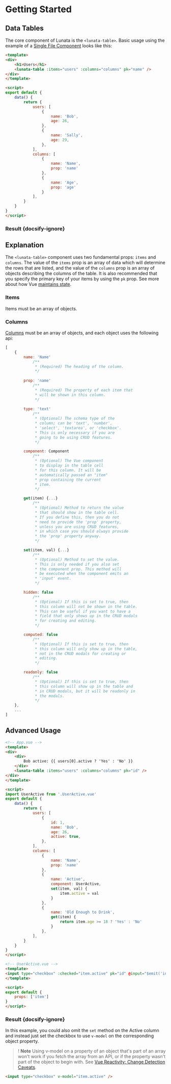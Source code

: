 # Getting Started

## Data Tables

The core component of Lunata is the `<lunata-table>`. Basic usage using the example of a [Single File Component](https://vuejs.org/v2/guide/single-file-components.html) looks like this:

```html
<template>
<div>
    <h1>Users</h1>
    <lunata-table :items="users" :columns="columns" pk="name" />
</div>
</template>

<script>
export default {
    data() {
        return {
            users: [
                {
                    name: 'Bob',
                    age: 26,
                },
                {
                    name: 'Sally',
                    age: 29,
                },
            ],
            columns: [
                {
                    name: 'Name',
                    prop: 'name'
                },
                {
                    name: 'Age',
                    prop: 'age'
                }
            ],
        }
    }
}
</script>
```

### Result {docsify-ignore}

<vuep template="#example"></vuep>

<script v-pre type="text/x-template" id="example">
<template>
<div>
    <h1>Users</h1>
    <lunata-table :items="users" :columns="columns" pk="id" />
</div>
</template>

<script>
export default {
    data() {
        return {
            users: [
                {
                    id: 1,
                    name: 'Bob',
                    age: 26,
                },
                {
                    name: 'Sally',
                    age: 29,
                },
            ],
            columns: [
                {
                    id: 2,
                    name: 'Name',
                    prop: 'name'
                },
                {
                    name: 'Age',
                    prop: 'age'
                }
            ],
        }
    }
}
</script>
</script>

## Explanation

The `<lunata-table>` component uses two fundamental props: `items` and `columns`. The value of the `items` prop is an array of data which will determine the rows that are listed, and the value of the `columns` prop is an array of objects describing the columns of the table. It is also recommended that you specify the primary key of your items by using the `pk` prop. See more about how Vue [maintains state](https://vuejs.org/v2/guide/list.html#Maintaining-State).

### Items

Items must be an array of objects.

### Columns

[Columns](columns.md) must be an array of objects, and each object uses the following api:

```javascript
[
    {
        name: 'Name'
            /**
             * (Required) The heading of the column.
             */
          
        prop: 'name'
            /**
             * (Required) The property of each item that 
             * will be shown in this column.
             */
        
        type: 'text'
            /**
             * (Optional) The schema type of the 
             * column; can be 'text', 'number', 
             * 'select', 'textarea', or 'checkbox'. 
             * This is only necessary if you are
             * going to be using CRUD features.
             */

        component: Component
            /**
             * (Optional) The Vue component
             * to display in the table cell
             * for this column. It will be
             * automatically passed an "item"
             * prop containing the current
             * item.
             */

        get(item) {...}
            /**
             * (Optional) Method to return the value
             * that should show in the table cell.
             * If you define this, then you do not
             * need to provide the 'prop' property, 
             * unless you are using CRUD features,
             * in which case you should always provide 
             * the 'prop' property anyway.
             */

        set(item, val) {...}
            /**
             * (Optional) Method to set the value. 
             * This is only needed if you also set
             * the component prop. This method will
             * be executed when the component emits an
             * 'input' event.
             */

        hidden: false
            /**
             * (Optional) If this is set to true, then
             * this column will not be shown in the table.
             * This can be useful if you want to have a
             * field that only shows up in the CRUD modals 
             * for creating and editing.
             */

        computed: false
            /** 
             * (Optional) If this is set to true, then
             * this column will only show up in the table,
             * not in the CRUD modals for creating or
             * editing.
             */

        readonly: false
            /**
             * (Optional) If this is set to true, then
             * this column will show up in the table and
             * in CRUD modals, but it will be readonly in
             * the modals.
             */
    },
    ...
]
```

## Advanced Usage

```html
<!-- App.vue -->
<template>
<div>
    <div>
        Bob active: {{ users[0].active ? 'Yes' : 'No' }}
    </div>
    <lunata-table :items="users" :columns="columns" pk="id" />
</div>
</template>

<script>
import UserActive from '.UserActive.vue'
export default {
    data() {
        return {
            users: [
                {
                    id: 1,
                    name: 'Bob',
                    age: 26,
                    active: true,
                },
            ],
            columns: [
                {
                    name: 'Name',
                    prop: 'name'
                },
                {
                    name: 'Active',
                    component: UserActive,
                    set(item, val) {
                        item.active = val
                    }
                },
                {
                    name: 'Old Enough to Drink',
                    get(item) {
                        return item.age >= 18 ? 'Yes' : 'No'
                    }
                },
            ],
        }
    }
}
</script>
```

```html
<!-- UserActive.vue -->
<template>
<input type="checkbox" :checked="item.active" pk="id" @input="$emit('input', $event.target.checked)" />
</template>

<script>
export default {
    props: ['item']
}
</script>
```

### Result {docsify-ignore}

<vuep template="#advanced-example"></vuep>

<script v-pre type="text/x-template" id="advanced-example">
<template>
<div>
    <div>
        Bob active: {{ users[0].active ? 'Yes' : 'No' }}
    </div>
    <lunata-table :items="users" :columns="columns" />
</div>
</template>

<script>

let UserActive = {
    props: ['item'],
    template: `<input type="checkbox" :checked="item.active" @input="$emit('input', $event.target.checked)" />`
}

export default {
    data() {
        return {
            users: [
                {
                    id: 1,
                    name: 'Bob',
                    age: 26,
                    active: true,
                },
            ],
            columns: [
                {
                    name: 'Name',
                    prop: 'name'
                },
                {
                    name: 'Active',
                    component: UserActive,
                    set(item, val) {
                        item.active = val
                    }
                },
                {
                    name: 'Old Enough to Drink',
                    get(item) {
                        return item.age >= 18 ? 'Yes' : 'No'
                    }
                },
            ],
        }
    }
}
</script>
</script>

In this example, you could also omit the `set` method on the Active column and instead just set the checkbox to use `v-model` on the corresponding object property.

>! **Note** Using v-model on a property of an object that's part of an array won't work if you fetch the array from an API, or if the property wasn't part of the object to begin with. See [Vue Reactivity: Change Detection Caveats](https://vuejs.org/v2/guide/reactivity.html#Change-Detection-Caveats).

```html
<input type="checkbox" v-model="item.active" />
```
